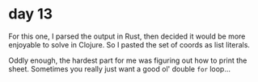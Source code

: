 # day 13

For this one, I parsed the output in Rust, then decided it would be more enjoyable 
to solve in Clojure. So I pasted the set of coords as list literals.

Oddly enough, the hardest part for me was figuring out how to print the sheet.
Sometimes you really just want a good ol' double `for` loop...